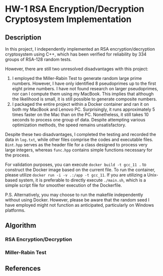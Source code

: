 # HW-1 RSA Encryption/Decryption Cryptosystem Implementation

## Description

In this project, I independently implemented an RSA encryption/decryption cryptosystem using C++, which has been verified for reliability by 334 groups of RSA-128 random tests.

However, there are still two unresolved disadvantages with this project:

1. I employed the Miller-Rabin Test to generate random large prime numbers. However, I have only identified 8 pseudoprimes up to the first eight prime numbers. I have not found research on larger pseudoprimes, nor can I compute them using my MacBook. This implies that although the likelihood is small, it is still possible to generate composite numbers.
2. I packaged the entire project within a Docker container and ran it on both my MacBook and Lenovo PC. Surprisingly, it runs approximately 5 times faster on the Mac than on the PC. Nonetheless, it still takes 10 seconds to process one group of data. Despite attempting various optimization methods, the speed remains unsatisfactory.

Despite these two disadvantages, I completed the testing and recorded the data in `log.txt`, while other files comprise the codes and executable files. `Bint.hpp` serves as the header file for a class designed to process very large integers, whereas `func.hpp` contains simple functions necessary for the process.

For validation purposes, you can execute `docker build -t gcc_11 .` to construct the Docker image based on the current file. To run the container, please utilize `docker run -i -v .:/app -t gcc_11`. If you are utilizing a Unix-based system, it is preferable to directly execute `./main.sh`, which is a simple script file for smoother execution of the Dockerfile.

P.S. Alternatively, you may choose to run the makefile independently without using Docker. However, please be aware that the random seed I have employed might not function as anticipated, particularly on Windows platforms.

## Algorithm

### RSA Encryption/Decryption

### Miller-Rabin Test

## References